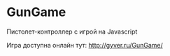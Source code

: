 # GunGame
 Пистолет-контроллер с игрой на Javascript

Игра доступна онлайн тут: http://gyver.ru/GunGame/